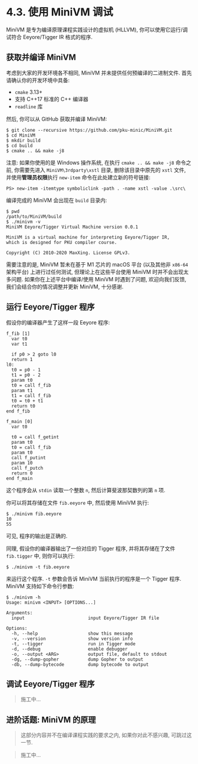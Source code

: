 # 4.3. 使用 MiniVM 调试

MiniVM 是专为编译原理课程实践设计的虚拟机 (HLLVM), 你可以使用它运行/调试符合 Eeyore/Tigger IR 格式的程序.

## 获取并编译 MiniVM

考虑到大家的开发环境各不相同, MiniVM 并未提供任何预编译的二进制文件. 首先请确认你的开发环境中具备:

* `cmake` 3.13+
* 支持 C++17 标准的 C++ 编译器
* `readline` 库

然后, 你可以从 GitHub 获取并编译 MiniVM:

```
$ git clone --recursive https://github.com/pku-minic/MiniVM.git
$ cd MiniVM
$ mkdir build
$ cd build
$ cmake .. && make -j8
```

注意: 如果你使用的是 Windows 操作系统, 在执行 `cmake .. && make -j8` 命令之前, 你需要先进入 `MiniVM\3rdparty\xstl` 目录, 删除该目录中原先的 `xstl` 文件, 并使用**管理员权限**执行 `new-item` 命令在此处建立新的符号链接:

```
PS> new-item -itemtype symboliclink -path . -name xstl -value .\src\
```

编译完成的 MiniVM 会出现在 `build` 目录内:

```
$ pwd
/path/to/MiniVM/build
$ ./minivm -v
MiniVM Eeyore/Tigger Virtual Machine version 0.0.1

MiniVM is a virtual machine for interpreting Eeyore/Tigger IR,
which is designed for PKU compiler course.

Copyright (C) 2010-2020 MaxXing. License GPLv3.
```

需要注意的是, MiniVM 暂未在基于 M1 芯片的 macOS 平台 (以及其他非 `x86-64` 架构平台) 上进行过任何测试, 但理论上在这些平台使用 MiniVM 时并不会出现太多问题. 如果你在上述平台中编译/使用 MiniVM 时遇到了问题, 欢迎向我们反馈, 我们会结合你的情况调整并更新 MiniVM, 十分感谢.

## 运行 Eeyore/Tigger 程序

假设你的编译器产生了这样一段 Eeyore 程序:

```eeyore
f_fib [1]
  var t0
  var t1

  if p0 > 2 goto l0
  return 1
l0:
  t0 = p0 - 1
  t1 = p0 - 2
  param t0
  t0 = call f_fib
  param t1
  t1 = call f_fib
  t0 = t0 + t1
  return t0
end f_fib

f_main [0]
  var t0

  t0 = call f_getint
  param t0
  t0 = call f_fib
  param t0
  call f_putint
  param 10
  call f_putch
  return 0
end f_main
```

这个程序会从 `stdin` 读取一个整数 `n`, 然后计算斐波那契数列的第 `n` 项.

你可以将其存储在文件 `fib.eeyore` 中, 然后使用 MiniVM 执行:

```
$ ./minivm fib.eeyore
10
55
```

可见, 程序的输出是正确的.

同理, 假设你的编译器输出了一份对应的 Tigger 程序, 并将其存储在了文件 `fib.tigger` 中, 则你可以执行:

```
$ ./minivm -t fib.eeyore
```

来运行这个程序. `-t` 参数会告诉 MiniVM 当前执行的程序是一个 Tigger 程序. MiniVM 支持如下命令行参数:

```
$ ./minivm -h
Usage: minivm <INPUT> [OPTIONS...]

Arguments:
  input                        input Eeyore/Tigger IR file

Options:
  -h, --help                   show this message
  -v, --version                show version info
  -t, --tigger                 run in Tigger mode
  -d, --debug                  enable debugger
  -o, --output <ARG>           output file, default to stdout
  -dg, --dump-gopher           dump Gopher to output
  -db, --dump-bytecode         dump bytecode to output
```

## 调试 Eeyore/Tigger 程序

> 施工中...

## 进阶话题: MiniVM 的原理

> 这部分内容并不在编译课程实践的要求之内, 如果你对此不感兴趣, 可跳过这一节.

> 施工中...
